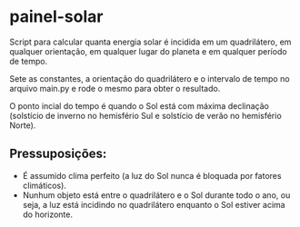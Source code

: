 # painel-solar
Script para calcular quanta energia solar é incidida em um quadrilátero, em qualquer orientação, em qualquer lugar do planeta e em qualquer período de tempo.

Sete as constantes, a orientação do quadrilátero e o intervalo de tempo no arquivo main.py e rode o mesmo para obter o resultado.

O ponto incial do tempo é quando o Sol está com máxima declinação (solstício de inverno no hemisfério Sul e solstício de verão no hemisfério Norte).

## Pressuposições: 
* É assumido clima perfeito (a luz do Sol nunca é bloquada por fatores climáticos).
* Nunhum objeto está entre o quadrilátero e o Sol durante todo o ano, ou seja, a luz está incidindo no quadrilátero enquanto o Sol estiver acima do horizonte.

